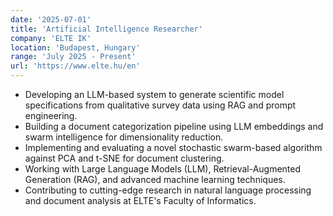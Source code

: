 ```yaml
---
date: '2025-07-01'
title: 'Artificial Intelligence Researcher'
company: 'ELTE IK'
location: 'Budapest, Hungary'
range: 'July 2025 - Present'
url: 'https://www.elte.hu/en'
---
```


- Developing an LLM-based system to generate scientific model specifications from qualitative survey data using RAG and prompt engineering.
- Building a document categorization pipeline using LLM embeddings and swarm intelligence for dimensionality reduction.
- Implementing and evaluating a novel stochastic swarm-based algorithm against PCA and t-SNE for document clustering.
- Working with Large Language Models (LLM), Retrieval-Augmented Generation (RAG), and advanced machine learning techniques.
- Contributing to cutting-edge research in natural language processing and document analysis at ELTE's Faculty of Informatics.
